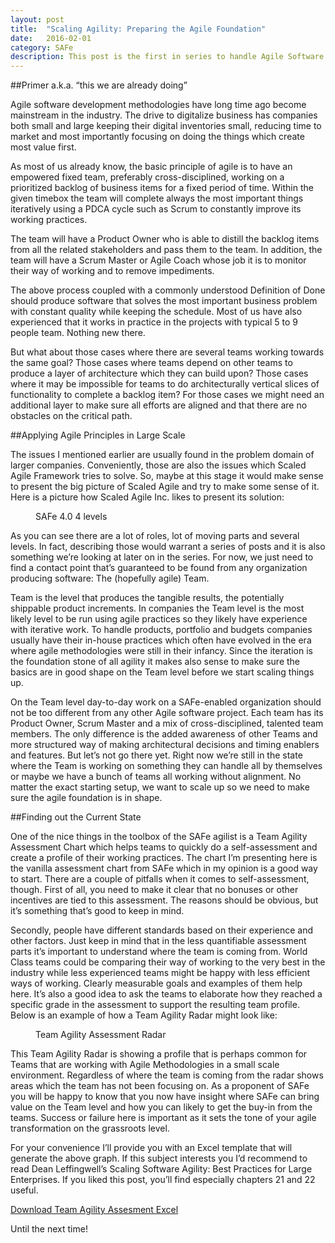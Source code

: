 ```yaml
---
layout: post
title:  "Scaling Agility: Preparing the Agile Foundation"
date:   2016-02-01
category: SAFe
description: This post is the first in series to handle Agile Software Development methodologies in large scale. We keep our focus on the Team and help make sure we have all the necessary practices in place so we can scale up
---
```


##Primer a.k.a. “this we are already doing”

Agile software development methodologies have long time ago become mainstream in the industry. The drive to digitalize business has companies both small and large keeping their digital inventories small, reducing time to market and most importantly focusing on doing the things which create most value first.

As most of us already know, the basic principle of agile is to have an empowered fixed team, preferably cross-disciplined, working on a prioritized backlog of business items for a fixed period of time. Within the given timebox the team will complete always the most important things iteratively using a PDCA cycle such as Scrum to constantly improve its working practices.

The team will have a Product Owner who is able to distill the backlog items from all the related stakeholders and pass them to the team. In addition, the team will have a Scrum Master or Agile Coach whose job it is to monitor their way of working and to remove impediments.

The above process coupled with a commonly understood Definition of Done should produce software that solves the most important business problem with constant quality while keeping the schedule. Most of us have also experienced that it works in practice in the projects with typical 5 to 9 people team. Nothing new there.

But what about those cases where there are several teams working towards the same goal? Those cases where teams depend on other teams to produce a layer of architecture which they can build upon? Those cases where it may be impossible for teams to do architecturally vertical slices of functionality to complete a backlog item? For those cases we might need an additional layer to make sure all efforts are aligned and that there are no obstacles on the critical path.

##Applying Agile Principles in Large Scale

The issues I mentioned earlier are usually found in the problem domain of larger companies. Conveniently, those are also the issues which Scaled Agile Framework tries to solve. So, maybe at this stage it would make sense to present the big picture of Scaled Agile and try to make some sense of it. Here is a picture how Scaled Agile Inc. likes to present its solution:

<figure>
	<img src="{{ '/assets/posts/2016-02-01-preparing-the-agile-foundation/SAFe40_4levels.png' | prepend: site.baseurl }}" alt=""> 
	<figcaption>SAFe 4.0 4 levels</figcaption>
</figure>
 
As you can see there are a lot of roles, lot of moving parts and several levels. In fact, describing those would warrant a series of posts and it is also something we’re looking at later on in the series. For now, we just need to find a contact point that’s guaranteed to be found from any organization producing software: The (hopefully agile) Team.

Team is the level that produces the tangible results, the potentially shippable product increments. In companies the Team level is the most likely level to be run using agile practices so they likely have experience with iterative work. To handle products, portfolio and budgets companies usually have their in-house practices which often have evolved in the era where agile methodologies were still in their infancy. Since the iteration is the foundation stone of all agility it makes also sense to make sure the basics are in good shape on the Team level before we start scaling things up. 

On the Team level day-to-day work on a SAFe-enabled organization should not be too different from any other Agile software project. Each team has its Product Owner, Scrum Master and a mix of cross-disciplined, talented team members. The only difference is the added awareness of other Teams and more structured way of making architectural decisions and timing enablers and features. But let’s not go there yet. Right now we’re still in the state where the Team is working on something they can handle all by themselves or maybe we have a bunch of teams all working without alignment. No matter the exact starting setup, we want to scale up so we need to make sure the agile foundation is in shape.

##Finding out the Current State

One of the nice things in the toolbox of the SAFe agilist is a Team Agility Assessment Chart which helps teams to quickly do a self-assessment and create a profile of their working practices. The chart I’m presenting here is the vanilla assessment chart from SAFe which in my opinion is a good way to start. There are a couple of pitfalls when it comes to self-assessment, though. First of all, you need to make it clear that no bonuses or other incentives are tied to this assessment. The reasons should be obvious, but it’s something that’s good to keep in mind.

Secondly, people have different standards based on their experience and other factors. Just keep in mind that in the less quantifiable assessment parts it’s important to understand where the team is coming from. World Class teams could be comparing their way of working to the very best in the industry while less experienced teams might be happy with less efficient ways of working. Clearly measurable goals and examples of them help here. It’s also a good idea to ask the teams to elaborate how they reached a specific grade in the assessment to support the resulting team profile.
Below is an example of how a Team Agility Radar might look like:

<figure>
	<img src="{{ '/assets/posts/2016-02-01-preparing-the-agile-foundation/agilityradar.png' | prepend: site.baseurl }}" alt=""> 
	<figcaption>Team Agility Assessment Radar</figcaption>
</figure>
 
This Team Agility Radar is showing a profile that is perhaps common for Teams that are working with Agile Methodologies in a small scale environment. Regardless of where the team is coming from the radar shows areas which the team has not been focusing on. As a proponent of SAFe you will be happy to know that you now have insight where SAFe can bring value on the Team level and how you can likely to get the buy-in from the teams. Success or failure here is important as it sets the tone of your agile transformation on the grassroots level.

For your convenience I’ll provide you with an Excel template that will generate the above graph. If this subject interests you I’d recommend to read Dean Leffingwell’s Scaling Software Agility: Best Practices for Large Enterprises. If you liked this post, you’ll find especially chapters 21 and 22 useful.

<a href="{{ '/assets/posts/2016-02-01-preparing-the-agile-foundation/TeamAgilityAssessmentChart.xslx' | prepend: site.baseurl }}">Download Team Agility Assesment Excel</a> 

Until the next time!